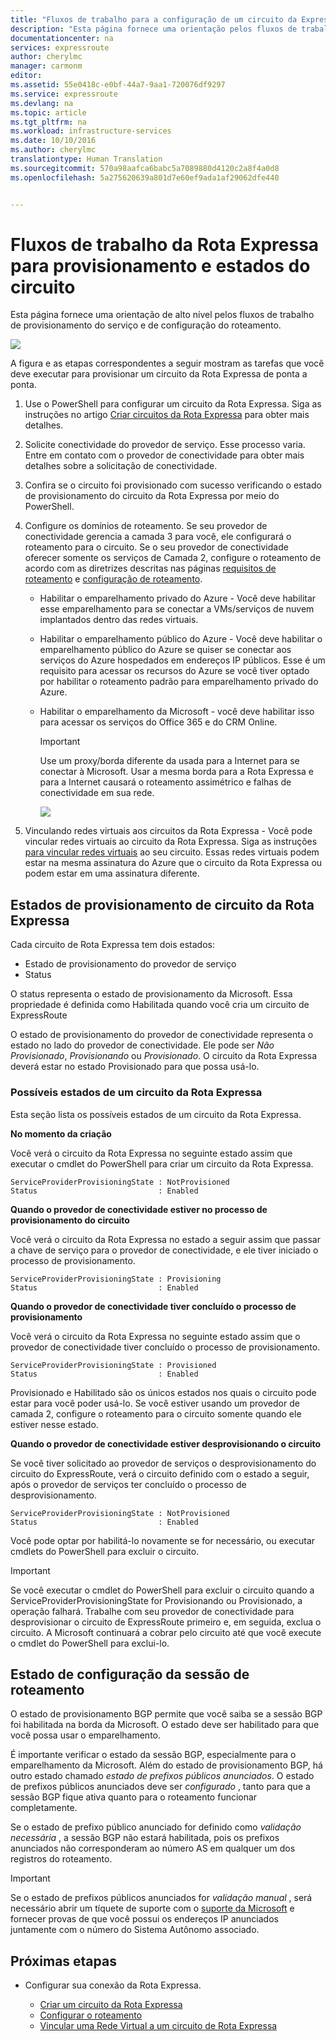 ```yaml
---
title: "Fluxos de trabalho para a configuração de um circuito da ExpressRoute | Microsoft Docs"
description: "Esta página fornece uma orientação pelos fluxos de trabalho de configuração de emparelhamentos e circuito de Rota Expressa"
documentationcenter: na
services: expressroute
author: cherylmc
manager: carmonm
editor: 
ms.assetid: 55e0418c-e0bf-44a7-9aa1-720076df9297
ms.service: expressroute
ms.devlang: na
ms.topic: article
ms.tgt_pltfrm: na
ms.workload: infrastructure-services
ms.date: 10/10/2016
ms.author: cherylmc
translationtype: Human Translation
ms.sourcegitcommit: 570a98aafca6babc5a7089880d4120c2a8f4a0d8
ms.openlocfilehash: 5a275620639a801d7e60ef9ada1af29062dfe440


---
```

# <a name="expressroute-workflows-for-circuit-provisioning-and-circuit-states"></a>Fluxos de trabalho da Rota Expressa para provisionamento e estados do circuito
Esta página fornece uma orientação de alto nível pelos fluxos de trabalho de provisionamento do serviço e de configuração do roteamento.

![](./media/expressroute-workflows/expressroute-circuit-workflow.png)

A figura e as etapas correspondentes a seguir mostram as tarefas que você deve executar para provisionar um circuito da Rota Expressa de ponta a ponta. 

1. Use o PowerShell para configurar um circuito da Rota Expressa. Siga as instruções no artigo [Criar circuitos da Rota Expressa](expressroute-howto-circuit-classic.md) para obter mais detalhes.
2. Solicite conectividade do provedor de serviço. Esse processo varia. Entre em contato com o provedor de conectividade para obter mais detalhes sobre a solicitação de conectividade.
3. Confira se o circuito foi provisionado com sucesso verificando o estado de provisionamento do circuito da Rota Expressa por meio do PowerShell. 
4. Configure os domínios de roteamento. Se seu provedor de conectividade gerencia a camada 3 para você, ele configurará o roteamento para o circuito. Se o seu provedor de conectividade oferecer somente os serviços de Camada 2, configure o roteamento de acordo com as diretrizes descritas nas páginas [requisitos de roteamento](expressroute-routing.md) e [configuração de roteamento](expressroute-howto-routing-classic.md).
   
   * Habilitar o emparelhamento privado do Azure - Você deve habilitar esse emparelhamento para se conectar a VMs/serviços de nuvem implantados dentro das redes virtuais.
   * Habilitar o emparelhamento público do Azure - Você deve habilitar o emparelhamento público do Azure se quiser se conectar aos serviços do Azure hospedados em endereços IP públicos. Esse é um requisito para acessar os recursos do Azure se você tiver optado por habilitar o roteamento padrão para emparelhamento privado do Azure.
   * Habilitar o emparelhamento da Microsoft - você deve habilitar isso para acessar os serviços do Office 365 e do CRM Online. 
     
     > [!IMPORTANT]
     > Use um proxy/borda diferente da usada para a Internet para se conectar à Microsoft. Usar a mesma borda para a Rota Expressa e para a Internet causará o roteamento assimétrico e falhas de conectividade em sua rede.
     > 
     > 
     
     ![](./media/expressroute-workflows/routing-workflow.png)
5. Vinculando redes virtuais aos circuitos da Rota Expressa - Você pode vincular redes virtuais ao circuito da Rota Expressa. Siga as instruções [para vincular redes virtuais](expressroute-howto-linkvnet-arm.md) ao seu circuito. Essas redes virtuais podem estar na mesma assinatura do Azure que o circuito da Rota Expressa ou podem estar em uma assinatura diferente.

## <a name="expressroute-circuit-provisioning-states"></a>Estados de provisionamento de circuito da Rota Expressa
Cada circuito de Rota Expressa tem dois estados:

* Estado de provisionamento do provedor de serviço
* Status

O status representa o estado de provisionamento da Microsoft. Essa propriedade é definida como Habilitada quando você cria um circuito de ExpressRoute

O estado de provisionamento do provedor de conectividade representa o estado no lado do provedor de conectividade. Ele pode ser *Não Provisionado*, *Provisionando* ou *Provisionado*. O circuito da Rota Expressa deverá estar no estado Provisionado para que possa usá-lo.

### <a name="possible-states-of-an-expressroute-circuit"></a>Possíveis estados de um circuito da Rota Expressa
Esta seção lista os possíveis estados de um circuito da Rota Expressa.

**No momento da criação**

Você verá o circuito da Rota Expressa no seguinte estado assim que executar o cmdlet do PowerShell para criar um circuito da Rota Expressa.

    ServiceProviderProvisioningState : NotProvisioned
    Status                           : Enabled


**Quando o provedor de conectividade estiver no processo de provisionamento do circuito**

Você verá o circuito da Rota Expressa no estado a seguir assim que passar a chave de serviço para o provedor de conectividade, e ele tiver iniciado o processo de provisionamento.

    ServiceProviderProvisioningState : Provisioning
    Status                           : Enabled


**Quando o provedor de conectividade tiver concluído o processo de provisionamento**

Você verá o circuito da Rota Expressa no seguinte estado assim que o provedor de conectividade tiver concluído o processo de provisionamento.

    ServiceProviderProvisioningState : Provisioned
    Status                           : Enabled

Provisionado e Habilitado são os únicos estados nos quais o circuito pode estar para você poder usá-lo. Se você estiver usando um provedor de camada 2, configure o roteamento para o circuito somente quando ele estiver nesse estado.

**Quando o provedor de conectividade estiver desprovisionando o circuito**

Se você tiver solicitado ao provedor de serviços o desprovisionamento do circuito do ExpressRoute, verá o circuito definido com o estado a seguir, após o provedor de serviços ter concluído o processo de desprovisionamento.

    ServiceProviderProvisioningState : NotProvisioned
    Status                           : Enabled


Você pode optar por habilitá-lo novamente se for necessário, ou executar cmdlets do PowerShell para excluir o circuito.  

> [!IMPORTANT]
> Se você executar o cmdlet do PowerShell para excluir o circuito quando a ServiceProviderProvisioningState for Provisionando ou Provisionado, a operação falhará. Trabalhe com seu provedor de conectividade para desprovisionar o circuito de ExpressRoute primeiro e, em seguida, exclua o circuito. A Microsoft continuará a cobrar pelo circuito até que você execute o cmdlet do PowerShell para exclui-lo.
> 
> 

## <a name="routing-session-configuration-state"></a>Estado de configuração da sessão de roteamento
O estado de provisionamento BGP permite que você saiba se a sessão BGP foi habilitada na borda da Microsoft. O estado deve ser habilitado para que você possa usar o emparelhamento.

É importante verificar o estado da sessão BGP, especialmente para o emparelhamento da Microsoft. Além do estado de provisionamento BGP, há outro estado chamado *estado de prefixos públicos anunciados*. O estado de prefixos públicos anunciados deve ser *configurado* , tanto para que a sessão BGP fique ativa quanto para o roteamento funcionar completamente. 

Se o estado de prefixo público anunciado for definido como *validação necessária* , a sessão BGP não estará habilitada, pois os prefixos anunciados não corresponderam ao número AS em qualquer um dos registros do roteamento. 

> [!IMPORTANT]
> Se o estado de prefixos públicos anunciados for *validação manual* , será necessário abrir um tíquete de suporte com o [suporte da Microsoft](https://portal.azure.com/?#blade/Microsoft_Azure_Support/HelpAndSupportBlade) e fornecer provas de que você possui os endereços IP anunciados juntamente com o número do Sistema Autônomo associado.
> 
> 

## <a name="next-steps"></a>Próximas etapas
* Configurar sua conexão da Rota Expressa.
  
  * [Criar um circuito da Rota Expressa](expressroute-howto-circuit-arm.md)
  * [Configurar o roteamento](expressroute-howto-routing-arm.md)
  * [Vincular uma Rede Virtual a um circuito de Rota Expressa](expressroute-howto-linkvnet-arm.md)




<!--HONumber=Nov16_HO3-->


